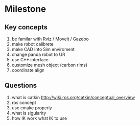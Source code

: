 # Milestone

## Key concepts

1. be familar with Rviz / Moveit / Gazebo 
2. make robot calibrete 
3. make CAD into Sim enviroment
4. change panda robot to UR
5. use C++ interface
6. customize mesh object (carbon rims)
7. coordinate align

## Questions

1. what is catkin http://wiki.ros.org/catkin/conceptual_overview
2. ros concept 
3. use cmake properly
4. what is sigularity
5. how IK work what IK to use